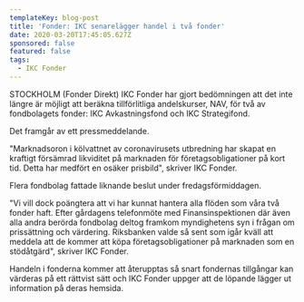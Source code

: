 ```yaml
---
templateKey: blog-post
title: 'Fonder: IKC senarelägger handel i två fonder'
date: 2020-03-20T17:45:05.627Z
sponsored: false
featured: false
tags:
  - IKC Fonder
---
```

STOCKHOLM (Fonder Direkt) IKC Fonder har gjort bedömningen att det inte längre är möjligt att beräkna tillförlitliga andelskurser, NAV, för två av fondbolagets fonder: IKC Avkastningsfond och IKC Strategifond.

Det framgår av ett pressmeddelande.

"Marknadsoron i kölvattnet av coronavirusets utbredning har skapat en kraftigt försämrad likviditet på marknaden för företagsobligationer på kort tid. Detta har medfört en osäker prisbild", skriver IKC Fonder.

Flera fondbolag fattade liknande beslut under fredagsförmiddagen.

"Vi vill dock poängtera att vi har kunnat hantera alla flöden som våra två fonder haft. Efter gårdagens telefonmöte med Finansinspektionen där även alla andra berörda fondbolag deltog framkom myndighetens syn i frågan om prissättning och värdering. Riksbanken valde så sent som igår kväll att meddela att de kommer att köpa företagsobligationer på marknaden som en stödåtgärd", skriver IKC Fonder.

Handeln i fonderna kommer att återupptas så snart fondernas tillgångar kan värderas på ett rättvist sätt och IKC Fonder uppger att de löpande lägger ut information på deras hemsida.
